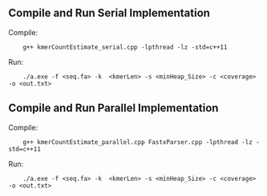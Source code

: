 Compile and Run Serial Implementation
------------------------------


Compile:


		g++ kmerCountEstimate_serial.cpp -lpthread -lz -std=c++11
		
		
Run:


		./a.exe -f <seq.fa> -k  <kmerLen> -s <minHeap_Size> -c <coverage> -o <out.txt>
  
 Compile and Run Parallel Implementation
------------------------------ 


Compile:


		g++ kmerCountEstimate_parallel.cpp FastxParser.cpp -lpthread -lz -std=c++11
		
		
Run:


		./a.exe -f <seq.fa> -k  <kmerLen> -s <minHeap_Size> -c <coverage> -o <out.txt>  
  
